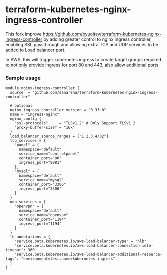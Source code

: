 # terraform-kubernetes-nginx-ingress-controller

This fork improve https://github.com/byuoitav/terraform-kubernetes-nginx-ingress-controller by adding greater control to nginx ingress controller, enabling SSL passthrough and allowing extra TCP and UDP services to be added to Load balancer port.

In AWS, this will trigger kubernetes ingress to  create target groups required to not only provide ingress for port 80 and 443, also allow additional ports.

### Sample usage

```
module nginx-ingress-controller {
  source  = "github.com/sanarena/terraform-kubernetes-nginx-ingress-controller"

  # optional
  nginx_ingress_controller_version = "0.33.0"
  name = "ingress-nginx"
  nginx_config {
    "ssl-protocols"     = "TLSv1.2" # Only Support TLSv1.2
	"proxy-buffer-size" = "16k"
  }
  load_balancer_source_ranges = ["1.2.3.4/32"]
  tcp_services = {
    "panel" = {
      namespace="default"
      service_name="controlpanel"
      container_port="80"
      ingress_port="8081"
    },
    "mysql" = {
      namespace="default"
      service_name="mysql"
      container_port="3306"
      ingress_port="3306"
    }
  }
  udp_services = {
    "openvpn" = {
      namespace="default"
      service_name="openvpn"
      container_port="1194"
      ingress_port="1194"
    }
  }
  lb_annotations = {
    "service.beta.kubernetes.io/aws-load-balancer-type" = "nlb"
    "service.beta.kubernetes.io/aws-load-balancer-connection-idle-timeout": 360
    "service.beta.kubernetes.io/aws-load-balancer-additional-resource-tags": "environment=test,name=kubernetes-ingress"
  }
}
```
